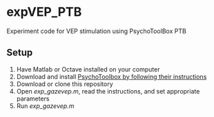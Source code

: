 # expVEP_PTB
Experiment code for VEP stimulation using PsychoToolBox PTB

## Setup
1. Have Matlab or Octave installed on your computer
1. Download and install [PsychoToolbox by following their instructions](http://psychtoolbox.org/download.html)
1. Download or clone this repository
1. Open *exp_gazevep.m*, read the instructions, and set appropriate parameters
1. Run *exp_gazevep.m*
